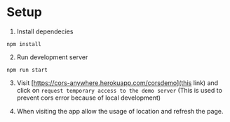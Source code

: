 # Setup

1. Install dependecies

```
npm install
```

2. Run development server

```
npm run start
```

3. Visit [https://cors-anywhere.herokuapp.com/corsdemo](this link) and click on `request temporary access to the demo server` (This is used to prevent cors error because of local development)

4. When visiting the app allow the usage of location and refresh the page.
